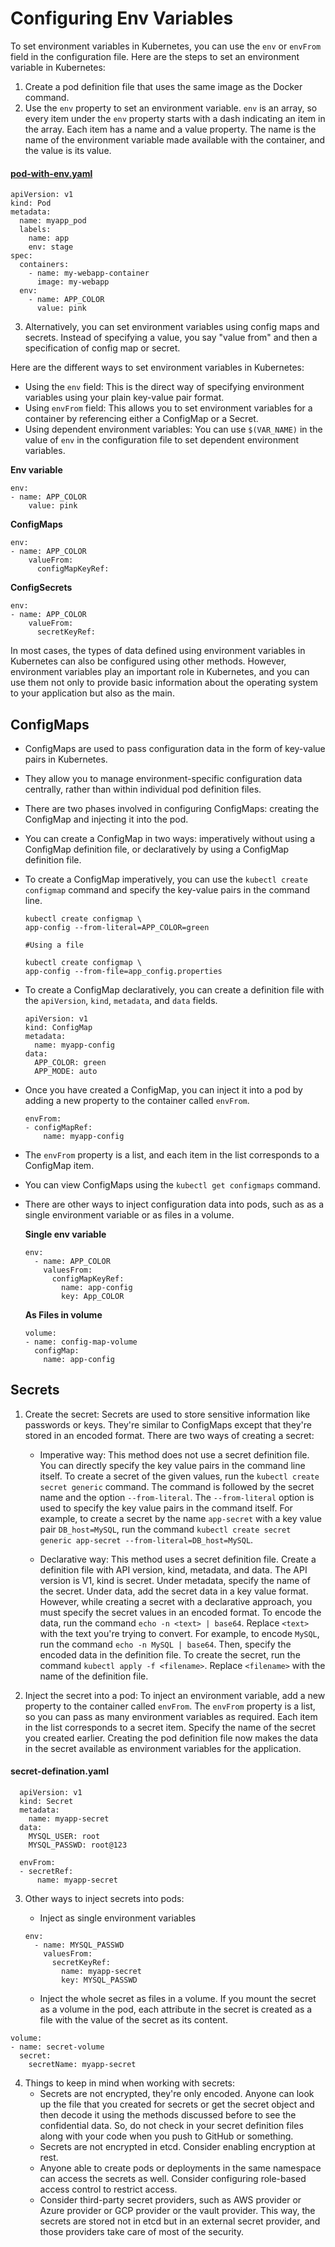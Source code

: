 # Configuring Env Variables

To set environment variables in Kubernetes, you can use the `env` or `envFrom` field in the configuration file. Here are the steps to set an environment variable in Kubernetes:

1. Create a pod definition file that uses the same image as the Docker command.
2. Use the `env` property to set an environment variable. `env` is an array, so every item under the `env` property starts with a dash indicating an item in the array. Each item has a name and a value property. The name is the name of the environment variable made available with the container, and the value is its value.

#### [pod-with-env.yaml](pod-with-env.yaml)
```
apiVersion: v1
kind: Pod
metadata:
  name: myapp_pod 
  labels: 
    name: app 
    env: stage
spec:
  containers:
    - name: my-webapp-container
      image: my-webapp
  env:
    - name: APP_COLOR
      value: pink
```

3. Alternatively, you can set environment variables using config maps and secrets. Instead of specifying a value, you say "value from" and then a specification of config map or secret.

Here are the different ways to set environment variables in Kubernetes:

- Using the `env` field: This is the direct way of specifying environment variables using your plain key-value pair format.
- Using `envFrom` field: This allows you to set environment variables for a container by referencing either a ConfigMap or a Secret.
- Using dependent environment variables: You can use `$(VAR_NAME)` in the value of `env` in the configuration file to set dependent environment variables.

**Env variable**
```
env:
- name: APP_COLOR
    value: pink
```

**ConfigMaps**
```
env:
- name: APP_COLOR
    valueFrom:
      configMapKeyRef: 
```

**ConfigSecrets**
```
env:
- name: APP_COLOR
    valueFrom:
      secretKeyRef: 

```

In most cases, the types of data defined using environment variables in Kubernetes can also be configured using other methods. However, environment variables play an important role in Kubernetes, and you can use them not only to provide basic information about the operating system to your application but also as the main.

## ConfigMaps

- ConfigMaps are used to pass configuration data in the form of key-value pairs in Kubernetes.
- They allow you to manage environment-specific configuration data centrally, rather than within individual pod definition files.
- There are two phases involved in configuring ConfigMaps: creating the ConfigMap and injecting it into the pod.
- You can create a ConfigMap in two ways: imperatively without using a ConfigMap definition file, or declaratively by using a ConfigMap definition file.
- To create a ConfigMap imperatively, you can use the `kubectl create configmap` command and specify the key-value pairs in the command line.  

  ```
  kubectl create configmap \
  app-config --from-literal=APP_COLOR=green
  
  #Using a file

  kubectl create configmap \
  app-config --from-file=app_config.properties
  ```
- To create a ConfigMap declaratively, you can create a definition file with the `apiVersion`, `kind`, `metadata`, and `data` fields.  

  ```
  apiVersion: v1
  kind: ConfigMap
  metadata:
    name: myapp-config
  data:
    APP_COLOR: green
    APP_MODE: auto
  ```

- Once you have created a ConfigMap, you can inject it into a pod by adding a new property to the container called `envFrom`.

  ```
  envFrom:
  - configMapRef:
      name: myapp-config
  ```  
  
- The `envFrom` property is a list, and each item in the list corresponds to a ConfigMap item.
- You can view ConfigMaps using the `kubectl get configmaps` command.
- There are other ways to inject configuration data into pods, such as as a single environment variable or as files in a volume.  

  **Single env variable**  
  
  ```
  env:
    - name: APP_COLOR
      valuesFrom:
        configMapKeyRef:
          name: app-config
          key: App_COLOR
  ```

  **As Files in volume**  

  ```
  volume:
  - name: config-map-volume
    configMap:
      name: app-config  
  ```
## Secrets

1. Create the secret: Secrets are used to store sensitive information like passwords or keys. They're similar to ConfigMaps except that they're stored in an encoded format. There are two ways of creating a secret:

   - Imperative way: This method does not use a secret definition file. You can directly specify the key value pairs in the command line itself. To create a secret of the given values, run the `kubectl create secret generic` command. The command is followed by the secret name and the option `--from-literal`. The `--from-literal` option is used to specify the key value pairs in the command itself. For example, to create a secret by the name `app-secret` with a key value pair `DB_host=MySQL`, run the command 
   `kubectl create secret generic app-secret --from-literal=DB_host=MySQL`.  
   
   - Declarative way: This method uses a secret definition file. Create a definition file with API version, kind, metadata, and data. The API version is V1, kind is secret. Under metadata, specify the name of the secret. Under data, add the secret data in a key value format. However, while creating a secret with a declarative approach, you must specify the secret values in an encoded format. To encode the data, run the command `echo -n <text> | base64`. Replace `<text>` with the text you're trying to convert. For example, to encode `MySQL`, run the command `echo -n MySQL | base64`. Then, specify the encoded data in the definition file. To create the secret, run the command `kubectl apply -f <filename>`. Replace `<filename>` with the name of the definition file.

2. Inject the secret into a pod: To inject an environment variable, add a new property to the container called `envFrom`. The `envFrom` property is a list, so you can pass as many environment variables as required. Each item in the list corresponds to a secret item. Specify the name of the secret you created earlier. Creating the pod definition file now makes the data in the secret available as environment variables for the application.

#### secret-defination.yaml
```
  apiVersion: v1
  kind: Secret
  metadata:
    name: myapp-secret
  data:
    MYSQL_USER: root
    MYSQL_PASSWD: root@123
```

```
  envFrom:
  - secretRef:
      name: myapp-secret
```


3. Other ways to inject secrets into pods:
   - Inject as single environment variables  

    ```
    env:
      - name: MYSQL_PASSWD
        valuesFrom:
          secretKeyRef:
            name: myapp-secret
            key: MYSQL_PASSWD
    ```

   - Inject the whole secret as files in a volume. If you mount the secret as a volume in the pod, each attribute in the secret is created as a file with the value of the secret as its content.  
  ```
  volume:
  - name: secret-volume
    secret:
      secretName: myapp-secret  
  ```


4. Things to keep in mind when working with secrets:
   - Secrets are not encrypted, they're only encoded. Anyone can look up the file that you created for secrets or get the secret object and then decode it using the methods discussed before to see the confidential data. So, do not check in your secret definition files along with your code when you push to GitHub or something.
   - Secrets are not encrypted in etcd. Consider enabling encryption at rest.
   - Anyone able to create pods or deployments in the same namespace can access the secrets as well. Consider configuring role-based access control to restrict access.
   - Consider third-party secret providers, such as AWS provider or Azure provider or GCP provider or the vault provider. This way, the secrets are stored not in etcd but in an external secret provider, and those providers take care of most of the security.